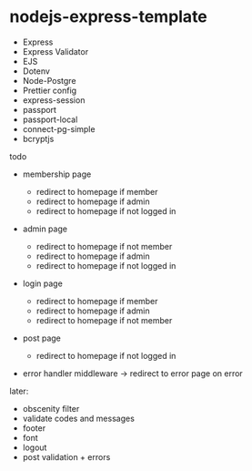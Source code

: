 # nodejs-express-template

-   Express
-   Express Validator
-   EJS
-   Dotenv
-   Node-Postgre
-   Prettier config
-   express-session
-   passport
-   passport-local
-   connect-pg-simple
-   bcryptjs

todo
- membership page
    - redirect to homepage if member
    - redirect to homepage if admin
    - redirect to homepage if not logged in
- admin page
    - redirect to homepage if not member
    - redirect to homepage if admin
    - redirect to homepage if not logged in
- login page
    - redirect to homepage if member
    - redirect to homepage if admin
    - redirect to homepage if not member
- post page
    - redirect to homepage if not logged in


- error handler middleware -> redirect to error page on error

later:
- obscenity filter
- validate codes and messages
- footer
- font
- logout
- post validation + errors
